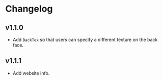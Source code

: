 # Changelog

## v1.1.0
- Add `BackTex` so that users can specify a different texture on the back face.

## v1.1.1
- Add website info.